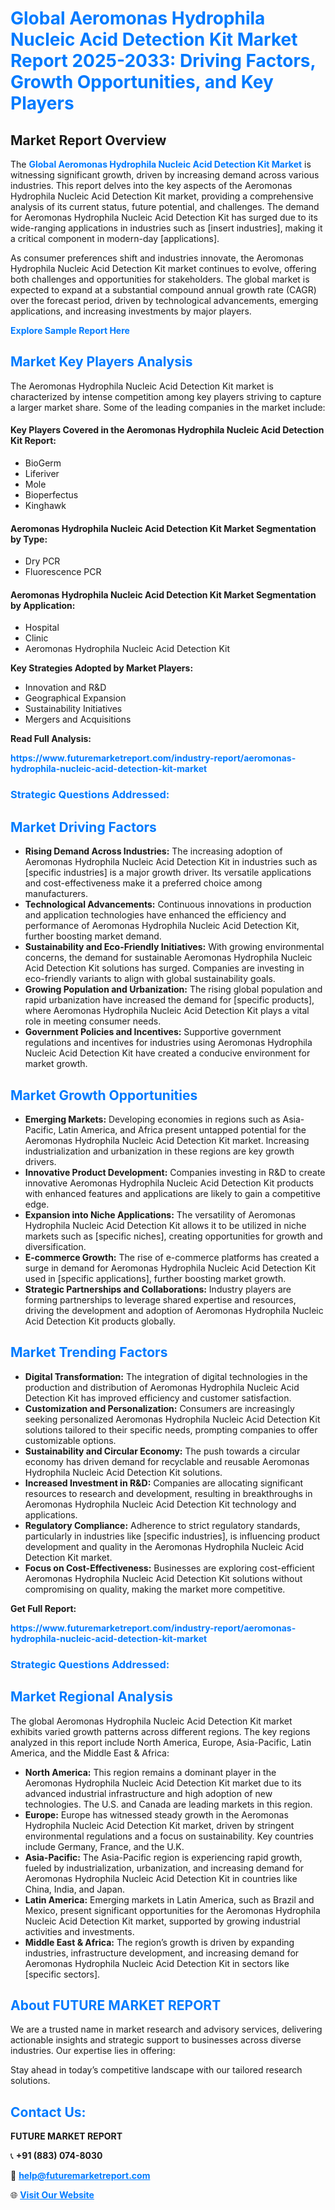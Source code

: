 <h1 style="color: #007BFF;">Global Aeromonas Hydrophila Nucleic Acid Detection Kit Market Report 2025-2033: Driving Factors, Growth Opportunities, and Key Players</h1>

<section id="overview">
<h2>Market Report Overview</h2>
<p>The <a href="https://www.futuremarketreport.com/industry-report/aeromonas-hydrophila-nucleic-acid-detection-kit-market" style="color: #007BFF; text-decoration: none;"><strong>Global Aeromonas Hydrophila Nucleic Acid Detection Kit Market</strong></a> is witnessing significant growth, driven by increasing demand across various industries. This report delves into the key aspects of the Aeromonas Hydrophila Nucleic Acid Detection Kit market, providing a comprehensive analysis of its current status, future potential, and challenges. The demand for Aeromonas Hydrophila Nucleic Acid Detection Kit has surged due to its wide-ranging applications in industries such as [insert industries], making it a critical component in modern-day [applications].</p>
<p>As consumer preferences shift and industries innovate, the Aeromonas Hydrophila Nucleic Acid Detection Kit market continues to evolve, offering both challenges and opportunities for stakeholders. The global market is expected to expand at a substantial compound annual growth rate (CAGR) over the forecast period, driven by technological advancements, emerging applications, and increasing investments by major players.</p>
</section>

<section id="overview">
<p><a href="https://www.futuremarketreport.com/request-sample/reportId=123811" style="color: #007BFF; text-decoration: none;"><strong>Explore Sample Report Here</strong></a></p>
</section>

<section id="key-players">
<h2 style="color: #007BFF;">Market Key Players Analysis</h2>
<p>The Aeromonas Hydrophila Nucleic Acid Detection Kit market is characterized by intense competition among key players striving to capture a larger market share. Some of the leading companies in the market include:</p>
<h4>Key Players Covered in the Aeromonas Hydrophila Nucleic Acid Detection Kit Report:</h4>
<ul><li>BioGerm</li><li>Liferiver</li><li>Mole</li><li>Bioperfectus</li><li>Kinghawk</li></ul>
<h4>Aeromonas Hydrophila Nucleic Acid Detection Kit Market Segmentation by Type:</h4>
<ul><li>Dry PCR</li><li>Fluorescence PCR</li></ul>

<h4>Aeromonas Hydrophila Nucleic Acid Detection Kit Market Segmentation by Application:</h4>
<ul><li>Hospital</li><li>Clinic</li><li>Aeromonas Hydrophila Nucleic Acid Detection Kit</li></ul>
<p><strong>Key Strategies Adopted by Market Players:</strong></p>
<ul>
<li>Innovation and R&D</li>
<li>Geographical Expansion</li>
<li>Sustainability Initiatives</li>
<li>Mergers and Acquisitions</li>
</ul>
</section>

<section>
<p><strong>Read Full Analysis: </strong></p><a href="https://www.futuremarketreport.com/industry-report/aeromonas-hydrophila-nucleic-acid-detection-kit-market" style="color: #007BFF; text-decoration: none;"><strong>https://www.futuremarketreport.com/industry-report/aeromonas-hydrophila-nucleic-acid-detection-kit-market</strong></a>
<h3 style="color: #007BFF;">Strategic Questions Addressed:</h3>
</section>

<section id="driving-factors">
<h2 style="color: #007BFF;">Market Driving Factors</h2>
<ul>
<li><strong>Rising Demand Across Industries:</strong> The increasing adoption of Aeromonas Hydrophila Nucleic Acid Detection Kit in industries such as [specific industries] is a major growth driver. Its versatile applications and cost-effectiveness make it a preferred choice among manufacturers.</li>
<li><strong>Technological Advancements:</strong> Continuous innovations in production and application technologies have enhanced the efficiency and performance of Aeromonas Hydrophila Nucleic Acid Detection Kit, further boosting market demand.</li>
<li><strong>Sustainability and Eco-Friendly Initiatives:</strong> With growing environmental concerns, the demand for sustainable Aeromonas Hydrophila Nucleic Acid Detection Kit solutions has surged. Companies are investing in eco-friendly variants to align with global sustainability goals.</li>
<li><strong>Growing Population and Urbanization:</strong> The rising global population and rapid urbanization have increased the demand for [specific products], where Aeromonas Hydrophila Nucleic Acid Detection Kit plays a vital role in meeting consumer needs.</li>
<li><strong>Government Policies and Incentives:</strong> Supportive government regulations and incentives for industries using Aeromonas Hydrophila Nucleic Acid Detection Kit have created a conducive environment for market growth.</li>
</ul>
</section>

<section id="growth-opportunities">
<h2 style="color: #007BFF;">Market Growth Opportunities</h2>
<ul>
<li><strong>Emerging Markets:</strong> Developing economies in regions such as Asia-Pacific, Latin America, and Africa present untapped potential for the Aeromonas Hydrophila Nucleic Acid Detection Kit market. Increasing industrialization and urbanization in these regions are key growth drivers.</li>
<li><strong>Innovative Product Development:</strong> Companies investing in R&D to create innovative Aeromonas Hydrophila Nucleic Acid Detection Kit products with enhanced features and applications are likely to gain a competitive edge.</li>
<li><strong>Expansion into Niche Applications:</strong> The versatility of Aeromonas Hydrophila Nucleic Acid Detection Kit allows it to be utilized in niche markets such as [specific niches], creating opportunities for growth and diversification.</li>
<li><strong>E-commerce Growth:</strong> The rise of e-commerce platforms has created a surge in demand for Aeromonas Hydrophila Nucleic Acid Detection Kit used in [specific applications], further boosting market growth.</li>
<li><strong>Strategic Partnerships and Collaborations:</strong> Industry players are forming partnerships to leverage shared expertise and resources, driving the development and adoption of Aeromonas Hydrophila Nucleic Acid Detection Kit products globally.</li>
</ul>
</section>

<section id="trending-factors">
<h2 style="color: #007BFF;">Market Trending Factors</h2>
<ul>
<li><strong>Digital Transformation:</strong> The integration of digital technologies in the production and distribution of Aeromonas Hydrophila Nucleic Acid Detection Kit has improved efficiency and customer satisfaction.</li>
<li><strong>Customization and Personalization:</strong> Consumers are increasingly seeking personalized Aeromonas Hydrophila Nucleic Acid Detection Kit solutions tailored to their specific needs, prompting companies to offer customizable options.</li>
<li><strong>Sustainability and Circular Economy:</strong> The push towards a circular economy has driven demand for recyclable and reusable Aeromonas Hydrophila Nucleic Acid Detection Kit solutions.</li>
<li><strong>Increased Investment in R&D:</strong> Companies are allocating significant resources to research and development, resulting in breakthroughs in Aeromonas Hydrophila Nucleic Acid Detection Kit technology and applications.</li>
<li><strong>Regulatory Compliance:</strong> Adherence to strict regulatory standards, particularly in industries like [specific industries], is influencing product development and quality in the Aeromonas Hydrophila Nucleic Acid Detection Kit market.</li>
<li><strong>Focus on Cost-Effectiveness:</strong> Businesses are exploring cost-efficient Aeromonas Hydrophila Nucleic Acid Detection Kit solutions without compromising on quality, making the market more competitive.</li>
</ul>
</section>

<section>
<p><strong>Get Full Report: </strong></p><a href="https://www.futuremarketreport.com/industry-report/aeromonas-hydrophila-nucleic-acid-detection-kit-market" style="color: #007BFF; text-decoration: none;"><strong>https://www.futuremarketreport.com/industry-report/aeromonas-hydrophila-nucleic-acid-detection-kit-market</strong></a>
<h3 style="color: #007BFF;">Strategic Questions Addressed:</h3>
</section>


<section id="regional-analysis">
<h2 style="color: #007BFF;">Market Regional Analysis</h2>
<p>The global Aeromonas Hydrophila Nucleic Acid Detection Kit market exhibits varied growth patterns across different regions. The key regions analyzed in this report include North America, Europe, Asia-Pacific, Latin America, and the Middle East & Africa:</p>
<ul>
<li><strong>North America:</strong> This region remains a dominant player in the Aeromonas Hydrophila Nucleic Acid Detection Kit market due to its advanced industrial infrastructure and high adoption of new technologies. The U.S. and Canada are leading markets in this region.</li>
<li><strong>Europe:</strong> Europe has witnessed steady growth in the Aeromonas Hydrophila Nucleic Acid Detection Kit market, driven by stringent environmental regulations and a focus on sustainability. Key countries include Germany, France, and the U.K.</li>
<li><strong>Asia-Pacific:</strong> The Asia-Pacific region is experiencing rapid growth, fueled by industrialization, urbanization, and increasing demand for Aeromonas Hydrophila Nucleic Acid Detection Kit in countries like China, India, and Japan.</li>
<li><strong>Latin America:</strong> Emerging markets in Latin America, such as Brazil and Mexico, present significant opportunities for the Aeromonas Hydrophila Nucleic Acid Detection Kit market, supported by growing industrial activities and investments.</li>
<li><strong>Middle East & Africa:</strong> The region’s growth is driven by expanding industries, infrastructure development, and increasing demand for Aeromonas Hydrophila Nucleic Acid Detection Kit in sectors like [specific sectors].</li>
</ul>
</section>

<footer>
<h2 style="color: #007BFF;">About FUTURE MARKET REPORT</h2>
<p>We are a trusted name in market research and advisory services, delivering actionable insights and strategic support to businesses across diverse industries. Our expertise lies in offering:</p>

<p>Stay ahead in today’s competitive landscape with our tailored research solutions.</p>

<h2 style="color: #007BFF;">Contact Us:</h2>
<p><strong>FUTURE MARKET REPORT</strong></p>
<p>📞 <strong>+91 (883) 074-8030</strong></p>
<p>📧 <strong><a href="mailto:help@futuremarketreport.com" style="color: #007BFF;">help@futuremarketreport.com</a></strong></p>
<p>🌐 <strong><a href="https://www.futuremarketreport.com/" style="color: #007BFF;">Visit Our Website</a></strong></p>
</footer>
